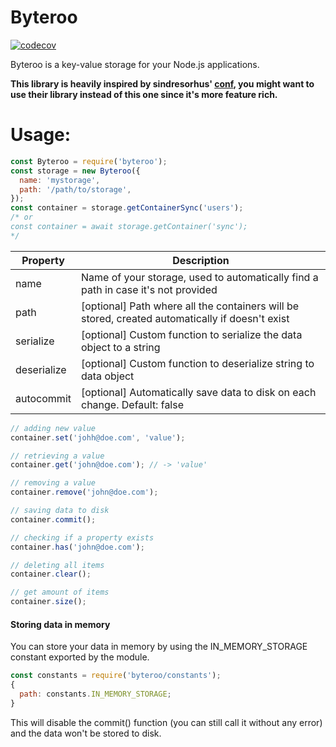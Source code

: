 # Byteroo

[![codecov](https://codecov.io/gh/JMax45/byteroo/branch/master/graph/badge.svg?token=ISW3Z8TOSJ)](https://codecov.io/gh/JMax45/byteroo)

Byteroo is a key-value storage for your Node.js applications.

**This library is heavily inspired by sindresorhus' [conf](https://github.com/sindresorhus/conf), you might want to use their library instead of this one since it's more feature rich.**

# Usage:

```js
const Byteroo = require('byteroo');
const storage = new Byteroo({
  name: 'mystorage',
  path: '/path/to/storage',
});
const container = storage.getContainerSync('users');
/* or
const container = await storage.getContainer('sync');
*/
```

| Property    | Description                                                                                     |
| ----------- | ----------------------------------------------------------------------------------------------- |
| name        | Name of your storage, used to automatically find a path in case it's not provided               |
| path        | [optional] Path where all the containers will be stored, created automatically if doesn't exist |
| serialize   | [optional] Custom function to serialize the data object to a string                             |
| deserialize | [optional] Custom function to deserialize string to data object                                 |
| autocommit  | [optional] Automatically save data to disk on each change. Default: false                       |

```js
// adding new value
container.set('johh@doe.com', 'value');

// retrieving a value
container.get('john@doe.com'); // -> 'value'

// removing a value
container.remove('john@doe.com');

// saving data to disk
container.commit();

// checking if a property exists
container.has('john@doe.com');

// deleting all items
container.clear();

// get amount of items
container.size();
```

#### Storing data in memory

You can store your data in memory by using the IN_MEMORY_STORAGE constant exported by the module.

```js
const constants = require('byteroo/constants');
{
  path: constants.IN_MEMORY_STORAGE;
}
```

This will disable the commit() function (you can still call it without any error) and the data won't be stored to disk.
